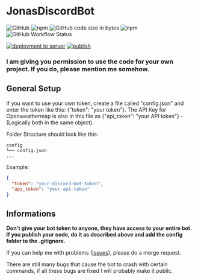 # JonasDiscordBot

<img alt="GitHub" src="https://img.shields.io/github/license/jonasrdl/JonasDiscordBot"> <img alt="npm" src="https://img.shields.io/npm/v/jonasdiscordbot"> <img alt="GitHub code size in bytes" src="https://img.shields.io/github/languages/code-size/jonasrdl/JonasDiscordBot"> <img alt="npm" src="https://img.shields.io/npm/dt/jonasdiscordbot"><img alt="GitHub Workflow Status" src="https://img.shields.io/github/workflow/status/jonasrdl/JonasDiscordBot/Deploymeny%20(dev)">

[![deployment to server](https://github.com/jonasrdl/JonasDiscordBot/actions/workflows/deployment.yml/badge.svg?branch=master)](https://github.com/jonasrdl/JonasDiscordBot/actions/workflows/deployment.yml)
[![publish](https://github.com/jonasrdl/JonasDiscordBot/actions/workflows/publish.yml/badge.svg)](https://github.com/jonasrdl/JonasDiscordBot/actions/workflows/publish.yml)
### I am giving you permission to use the code for your own project. If you do, please mention me somehow.

## General Setup

If you want to use your own token, create a file called "config.json" and enter the token like this: {"token": "your token"}.
The API Key for Openweathermap is also in this file as {"api_token": "your API token"} - (Logically both in the same object).

Folder Structure should look like this:
```
config
└── config.json
...
```

Example:
```json
{
  "token": "your-discord-bot-token",
  "api_token": "your-api-token"
}
```
## Informations

<b>Don't give your bot token to anyone, they have access to your entire bot. If you publish your code, do it as described above and add the config folder to the .gitignore.</b> 

If you can help me with problems ([Issues](https://github.com/jonasrdl/JonasDiscordBot/issues)), please do a merge request.

There are still many bugs that cause the bot to crash with certain commands, if all these bugs are fixed I will probably make it public.
